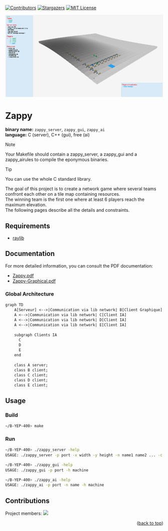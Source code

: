 <a name="readme-top"></a>

[![Contributors][contributors-shield]][contributors-url]
[![Stargazers][stars-shield]][stars-url]
[![MIT License][license-shield]][license-url]

![GameImage](Documentation/Image/Game.png)

# Zappy

<b>binary name:</b> `zappy_server`, `zappy_gui`, `zappy_ai`  
<b>language:</b> C (server), C++ (gui), free (ai)  

> [!NOTE]
> Your Makefile should contain a zappy_server, a zappy_gui and a zappy_airules to compile the eponymous binaries.

> [!TIP]
> You can use the whole C standard library.

The goal of this project is to create a network game where several teams confront each other on a tile map containing resources.  
The winning team is the first one where at least 6 players reach the maximum elevation.  
The following pages describe all the details and constraints.  

## Requirements

- [raylib](https://www.raylib.com/)

## Documentation

For more detailed information, you can consult the PDF documentation:

- [Zappy.pdf](Documentation/Zappy.pdf)
- [Zappy-Graphical.pdf](Documentation/Zappy-Graphical.pdf)

### Global Architecture

```mermaid
graph TD
    A[Serveur] <-->|Communication via lib network| B[Client Graphique]
    A <-->|Communication via lib network| C[Client IA]
    A <-->|Communication via lib network| D[Client IA]
    A <-->|Communication via lib network| E[Client IA]

    subgraph Clients IA
      C
      D
      E
    end

    class A server;
    class B client;
    class C client;
    class D client;
    class E client;
```

## Usage

### Build

```bash
∼/B-YEP-400> make
```

### Run

```bash
∼/B-YEP-400> ./zappy_server -help
USAGE: ./zappy_server -p port -x width -y height -n name1 name2 ... -c clientsNb -f freq
```

```bash
∼/B-YEP-400> ./zappy_gui -help
USAGE: ./zappy_gui -p port -h machine
```

```bash
∼/B-YEP-400> ./zappy_ai -help
USAGE: ./zappy_ai -p port -n name -h machine
```

## Contributions

Project members:
<a href="https://github.com/LouisLanganay/Zappy/graphs/contributors">
  <img src="https://contrib.rocks/image?repo=LouisLanganay/Zappy" />
</a>


<p align="right">(<a href="#readme-top">back to top</a>)</p>

[contributors-shield]: https://img.shields.io/github/contributors/LouisLanganay/Zappy.svg?style=for-the-badge
[contributors-url]: https://github.com/LouisLanganay/Zappy/graphs/contributors
[stars-shield]: https://img.shields.io/github/stars/LouisLanganay/Zappy.svg?style=for-the-badge
[stars-url]: https://github.com/LouisLanganay/Zappy/stargazers
[license-shield]: https://img.shields.io/github/license/LouisLanganay/Zappy.svg?style=for-the-badge
[license-url]: https://github.com/LouisLanganay/Zappy/blob/master/LICENSE

